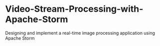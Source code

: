 # Video-Stream-Processing-with-Apache-Storm
Designing and implement a real-time image processing application using Apache Storm
